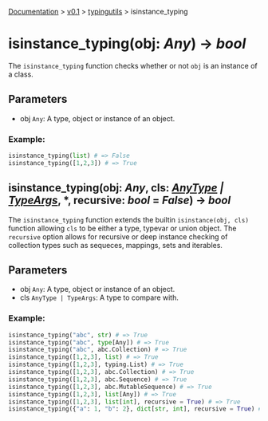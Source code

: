 [Documentation](/docs/documentation.md) >
 [v0.1](/docs/0.1/version.md) >
  [typingutils](/docs/0.1/typingutils/module.md) >
   isinstance_typing

# isinstance_typing(obj: _Any_) -> _bool_

The `isinstance_typing` function checks whether or not `obj` is an instance of a class.

## Parameters

- obj `Any`: A type, object or instance of an object.

### Example:
```python
isinstance_typing(list) # => False
isinstance_typing([1,2,3]) # => True
```

## isinstance_typing(obj: _Any_, cls: _[AnyType](any_type.md) | [TypeArgs](type_args.md)_, *, recursive: _bool_ = _False_) -> _bool_

The `isinstance_typing` function extends the builtin `isinstance(obj, cls)` function allowing `cls` to be either a type, typevar or union object. The `recursive` option allows for recursive or deep instance checking of collection types such as sequeces, mappings, sets and iterables.

## Parameters

- obj `Any`: A type, object or instance of an object.
- cls `AnyType | TypeArgs`: A type to compare with.

### Example:
```python
isinstance_typing("abc", str) # => True
isinstance_typing("abc", type[Any]) # => True
isinstance_typing("abc", abc.Collection) # => True
isinstance_typing([1,2,3], list) # => True
isinstance_typing([1,2,3], typing.List) # => True
isinstance_typing([1,2,3], abc.Collection) # => True
isinstance_typing([1,2,3], abc.Sequence) # => True
isinstance_typing([1,2,3], abc.MutableSequence) # => True
isinstance_typing([1,2,3], list[Any]) # => True
isinstance_typing([1,2,3], list[int], recursive = True) # => True
isinstance_typing({"a": 1, "b": 2}, dict[str, int], recursive = True) # => True
```